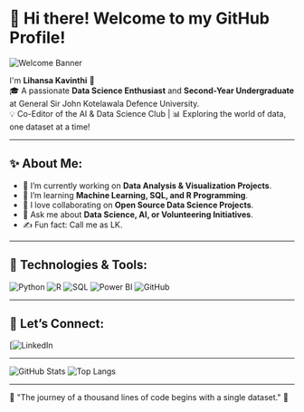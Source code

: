 # 👋 Hi there! Welcome to my GitHub Profile!  
![Welcome Banner](https://your-image-link-here.com/banner-image)

I'm **Lihansa Kavinthi** 🌟  
🎓 A passionate **Data Science Enthusiast** and **Second-Year Undergraduate** at General Sir John Kotelawala Defence University.  
💡 Co-Editor of the AI & Data Science Club | 📊 Exploring the world of data, one dataset at a time!

---

## ✨ About Me:
- 🔭 I’m currently working on **Data Analysis & Visualization Projects**.
- 🌱 I’m learning **Machine Learning, SQL, and R Programming**.
- 🤝 I love collaborating on **Open Source Data Science Projects**.
- 💬 Ask me about **Data Science, AI, or Volunteering Initiatives**.
- ✍️ Fun fact: Call me as LK.

---

## 🚀 Technologies & Tools:
![Python](https://img.shields.io/badge/-Python-3776AB?logo=python&logoColor=white&style=flat)
![R](https://img.shields.io/badge/-R-276DC3?logo=r&logoColor=white&style=flat)
![SQL](https://img.shields.io/badge/-SQL-CC2927?logo=microsoftsqlserver&logoColor=white&style=flat)
![Power BI](https://img.shields.io/badge/-PowerBI-F2C811?logo=powerbi&logoColor=black&style=flat)
![GitHub](https://img.shields.io/badge/-GitHub-181717?logo=github&logoColor=white&style=flat)

---

## 🌟 Let’s Connect:
[![LinkedIn](https://www.linkedin.com/in/lihansa-kavinthi-2932282b8/)


---

![GitHub Stats](https://github-readme-stats.vercel.app/api?username=Lihansa-Kavinthi&show_icons=true&theme=radical)
![Top Langs](https://github-readme-stats.vercel.app/api/top-langs/?username=Lihansa-Kavinthi&layout=compact&theme=radical)

---

🌱 "The journey of a thousand lines of code begins with a single dataset." 🌱
